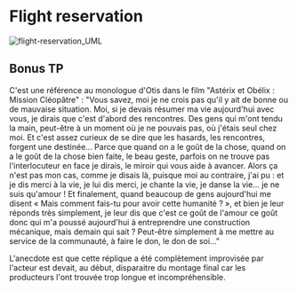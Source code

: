 # Flight reservation

![flight-reservation_UML](https://user-images.githubusercontent.com/46789972/236235267-a3efad56-0f60-413d-9361-86d4f99c2442.png)

## Bonus TP
C'est une référence au monologue d'Otis dans le film "Astérix et Obélix : Mission Cléopâtre" :
"Vous savez, moi je ne crois pas qu'il y ait de bonne ou de mauvaise situation. Moi, si je devais résumer ma vie aujourd'hui avec vous, je dirais que c'est d'abord des rencontres. Des gens qui m'ont tendu la main, peut-être à un moment où je ne pouvais pas, où j'étais seul chez moi. Et c'est assez curieux de se dire que les hasards, les rencontres, forgent une destinée... Parce que quand on a le goût de la chose, quand on a le goût de la chose bien faite, le beau geste, parfois on ne trouve pas l'interlocuteur en face je dirais, le miroir qui vous aide à avancer. Alors ça n'est pas mon cas, comme je disais là, puisque moi au contraire, j'ai pu : et je dis merci à la vie, je lui dis merci, je chante la vie, je danse la vie... je ne suis qu'amour ! Et finalement, quand beaucoup de gens aujourd'hui me disent « Mais comment fais-tu pour avoir cette humanité ? », et bien je leur réponds très simplement, je leur dis que c'est ce goût de l'amour ce goût donc qui m'a poussé aujourd'hui à entreprendre une construction mécanique, mais demain qui sait ? Peut-être simplement à me mettre au service de la communauté, à faire le don, le don de soi..."

L'anecdote est que cette réplique a été complètement improvisée par l'acteur est devait, au début, disparaitre du montage final car les producteurs l'ont trouvée trop longue et incompréhensible.
